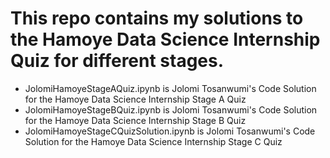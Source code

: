 # This repo contains my solutions to the Hamoye Data Science Internship Quiz for different stages.
- JolomiHamoyeStageAQuiz.ipynb is Jolomi Tosanwumi's Code Solution for the Hamoye Data Science Internship Stage A Quiz
- JolomiHamoyeStageBQuiz.ipynb is Jolomi Tosanwumi's Code Solution for the Hamoye Data Science Internship Stage B Quiz
- JolomiHamoyeStageCQuizSolution.ipynb is Jolomi Tosanwumi's Code Solution for the Hamoye Data Science Internship Stage C Quiz
